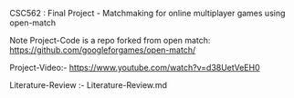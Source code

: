 CSC562 : Final Project - Matchmaking for online multiplayer games using open-match

Note Project-Code is a repo forked from open match: https://github.com/googleforgames/open-match/

Project-Video:- https://www.youtube.com/watch?v=d38UetVeEH0

Literature-Review :- Literature-Review.md
